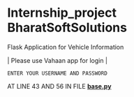 # Internship_project BharatSoftSolutions

Flask Application for Vehicle Information 


| Please use Vahaan app for login |

`ENTER YOUR USERNAME AND PASSWORD`

AT LINE 43 AND 56
IN FILE **[base.py](https://github.com/tushardhawas/Internship_project-BharatSoftSolutions/blob/main/Internship_project/base.py)**
